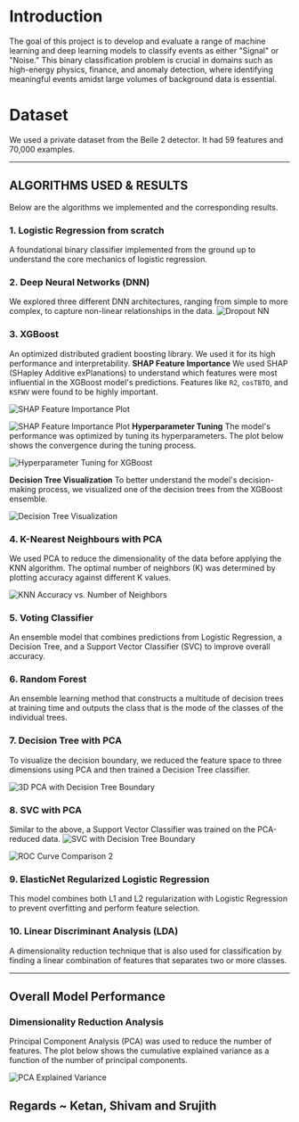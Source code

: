 # Introduction
The goal of this project is to develop and evaluate a range of machine learning and deep learning models to classify events as either "Signal" or "Noise." This binary classification problem is crucial in domains such as high-energy physics, finance, and anomaly detection, where identifying meaningful events amidst large volumes of background data is essential.

# Dataset
We used a private dataset from the Belle 2 detector. It had 59 features and 70,000 examples.

---

## ALGORITHMS USED & RESULTS

Below are the algorithms we implemented and the corresponding results.

### 1. Logistic Regression from scratch
A foundational binary classifier implemented from the ground up to understand the core mechanics of logistic regression.

### 2. Deep Neural Networks (DNN)
We explored three different DNN architectures, ranging from simple to more complex, to capture non-linear relationships in the data.
![Dropout NN](Train_Val_dropout_NN.png)
### 3. XGBoost
An optimized distributed gradient boosting library. We used it for its high performance and interpretability.
**SHAP Feature Importance**
We used SHAP (SHapley Additive exPlanations) to understand which features were most influential in the XGBoost model's predictions. Features like `R2`, `cosTBTO`, and `KSFWV` were found to be highly important.

![SHAP Feature Importance Plot](SHAP_feature_imp.png)

![SHAP Feature Importance Plot](SHAP_feature_imp_2.png)
**Hyperparameter Tuning**
The model's performance was optimized by tuning its hyperparameters. The plot below shows the convergence during the tuning process.

![Hyperparameter Tuning for XGBoost](Hyperparam_tuning.png)

**Decision Tree Visualization**
To better understand the model's decision-making process, we visualized one of the decision trees from the XGBoost ensemble.

![Decision Tree Visualization](Decision_Tree_Actuall.png)

### 4. K-Nearest Neighbours with PCA
We used PCA to reduce the dimensionality of the data before applying the KNN algorithm. The optimal number of neighbors (K) was determined by plotting accuracy against different K values.

![KNN Accuracy vs. Number of Neighbors](KNN.png)

### 5. Voting Classifier
An ensemble model that combines predictions from Logistic Regression, a Decision Tree, and a Support Vector Classifier (SVC) to improve overall accuracy.

### 6. Random Forest
An ensemble learning method that constructs a multitude of decision trees at training time and outputs the class that is the mode of the classes of the individual trees.

### 7. Decision Tree with PCA
To visualize the decision boundary, we reduced the feature space to three dimensions using PCA and then trained a Decision Tree classifier.

![3D PCA with Decision Tree Boundary](PCA_Decision_Tree.png)

### 8. SVC with PCA
Similar to the above, a Support Vector Classifier was trained on the PCA-reduced data.
![SVC with Decision Tree Boundary](svc_all.png)

![ROC Curve Comparison 2](download%20(1).png)


### 9. ElasticNet Regularized Logistic Regression
This model combines both L1 and L2 regularization with Logistic Regression to prevent overfitting and perform feature selection.

### 10. Linear Discriminant Analysis (LDA)
A dimensionality reduction technique that is also used for classification by finding a linear combination of features that separates two or more classes.

---

## Overall Model Performance

### Dimensionality Reduction Analysis
Principal Component Analysis (PCA) was used to reduce the number of features. The plot below shows the cumulative explained variance as a function of the number of principal components.

![PCA Explained Variance](PCA.png)



## Regards ~ Ketan, Shivam and Srujith
